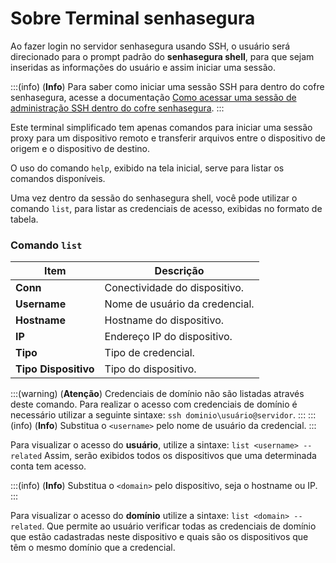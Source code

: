 # Sobre Terminal senhasegura

Ao fazer login no servidor senhasegura usando SSH, o usuário será direcionado para o prompt padrão do **senhasegura shell**, para que sejam inseridas as informações do usuário e assim iniciar uma sessão.

:::(info) (**Info**)
Para saber como iniciar uma sessão SSH para dentro do cofre senhasegura, acesse a documentação [Como acessar uma sessão de administração SSH dentro do cofre senhasegura](/v3-33/docs/pt/administration-ssh-access). 
:::

Este terminal simplificado tem apenas comandos para iniciar uma sessão proxy para um dispositivo remoto e transferir arquivos entre o dispositivo de origem e o dispositivo de destino. 

O uso do comando `help`, exibido na tela inicial, serve para listar os comandos disponíveis.

Uma vez dentro da sessão do senhasegura shell, você pode utilizar o comando `list`, para listar as credenciais de acesso, exibidas no formato de tabela.

### Comando `list`
**Item**|**Descrição**
|---|---|
**Conn**|Conectividade do dispositivo.
**Username**|Nome de usuário da credencial.
**Hostname**|Hostname do dispositivo.
**IP**|Endereço IP do dispositivo.
**Tipo**|Tipo de credencial.
**Tipo Dispositivo**|Tipo do dispositivo.

:::(warning) (**Atenção**)
Credenciais de domínio não são listadas através deste comando. Para realizar o acesso com credenciais de domínio é necessário utilizar a seguinte sintaxe: `ssh dominio\usuário@servidor`.
:::
:::(info) (**Info**)
Substitua o `<username>` pelo nome de usuário da credencial.
:::

Para visualizar o acesso do **usuário**, utilize a  sintaxe: `list <username> --related`
Assim, serão exibidos todos os dispositivos que uma determinada conta tem acesso.

:::(info) (**Info**)
Substitua o `<domain>` pelo dispositivo, seja o hostname ou IP.
:::

Para visualizar o acesso do **domínio** utilize a sintaxe: `list <domain> --related`. Que permite ao usuário verificar todas  as credenciais de domínio que estão cadastradas neste dispositivo e quais são os dispositivos que têm o mesmo domínio que a credencial.
